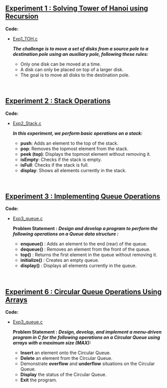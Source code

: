 ## [Experiment 1 : Solving Tower of Hanoi using Recursion](https://docs.google.com/document/d/1_hRp5XcbNSkFNvlLtYMVCVwG5CMisZSlIA5xz2MM1kk/edit?usp=sharing)

**Code:** 
* [Exp1_TOH.c](https://github.com/Ash4-k/DSA-LAB/blob/main/Exp1/Exp1_TOH.c)


    ***The challenge is to move a set of disks from a source pole to a destination pole using an auxiliary pole, following these rules:***

    * Only one disk can be moved at a time. 
    * A disk can only be placed on top of a larger disk.
    * The goal is to move all disks to the destination pole.


<br>

## [Experiment 2 : Stack Operations](https://docs.google.com/document/d/1eeobnEWJhxAAfCECxgsNmEAGAU3BdZpgL1_AEe8gRjc/edit?usp=sharing)

**Code:**
* [Exp2_Stack.c](https://github.com/Ash4-k/DSA-LAB/blob/main/Exp2/Exp2_Stack.c)


    ***In this experiment, we perform basic operations on a stack:***

    * **push**: Adds an element to the top of the stack.
    * **pop**: Removes the topmost element from the stack.
    * **peek (top)**: Displays the topmost element without removing it.
    * **isEmpty**: Checks if the stack is empty.
    * **isFull**: Checks if the stack is full.
    * **display**: Shows all elements currently in the stack.


<br> 

## [Experiment 3 : Implementing Queue Operations](https://docs.google.com/document/d/1-CTO5Aj0JkhocFczA5S_haIPYggQZ7Spe3kfkI6ikhU/edit?usp=sharing)
**Code:** 
* [Exp3_queue.c](https://github.com/Ash4-k/DSA-LAB/blob/main/Exp3/Exp3_queue.c)

    **Problem Statement :**
    ***Design and develop a program to perform the following operations on a Queue data structure :***

    * **enqueue()** : Adds an element to the end (rear) of the queue.
    * **dequeue()** : Removes an element from the front of the queue.
    * **top()** : Returns the first element in the queue without removing it.
    * **initialize()** : Creates an empty queue.
    * **display()** : Displays all elements currently in the queue.


<br> 

## [Experiment 6 : Circular Queue Operations Using Arrays](https://docs.google.com/document/d/1CtYBLETaFy4bOmisymYtRDy1MYHbIAe9pf75zM4ixT4/edit?usp=sharing)
**Code:** 
* [Exp3_queue.c](https://github.com/Ash4-k/DSA-LAB/blob/main/Exp6/Exp6_cq.c)

    **Problem Statement :**
    ***Design, develop, and implement a menu-driven program in C for the following operations on a Circular Queue using arrays with a maximum size (MAX):***

    * **Insert** an element onto the Circular Queue.
    * **Delete** an element from the Circular Queue.
    * Demonstrate **overflow** and **underflow** situations on the Circular Queue.
    * **Display** the status of the Circular Queue.
    * **Exit** the program.


